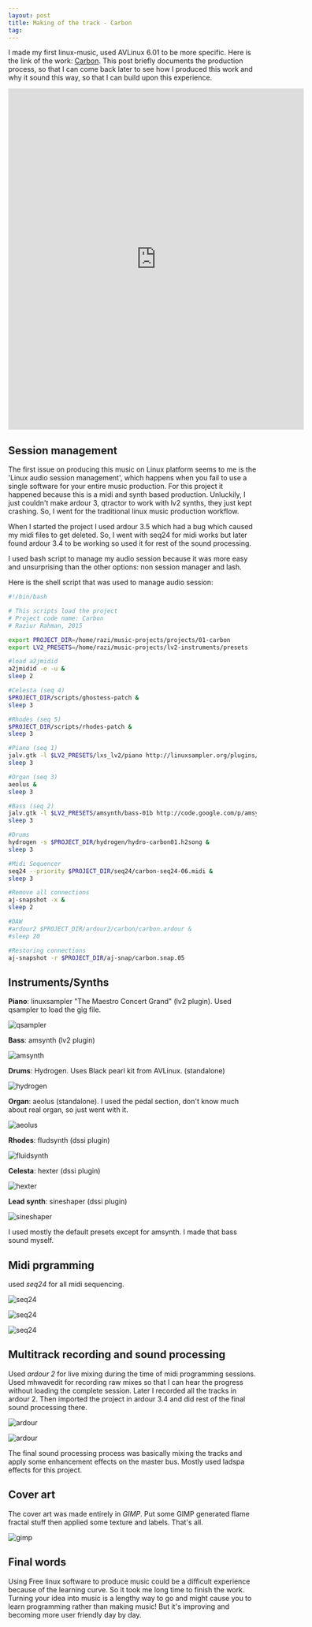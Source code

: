 ```yaml
---
layout: post
title: Making of the track - Carbon
tag: 
---
```


I made my first linux-music, used AVLinux 6.01 to be more specific. Here is the link of the work: [Carbon](https://raziurrahman.bandcamp.com/track/carbon). This post briefly documents the production process, so that I can come back later to see how I produced this work and why it sound this way, so that I can build upon this experience.
<!--more-->

<iframe seamless="" src="https://bandcamp.com/EmbeddedPlayer/track=2730672239/size=large/bgcol=ffffff/linkcol=0687f5/tracklist=false/transparent=true/" style="border: 0; height: 692px; width: 600px;"><a href="http://raziurrahman.bandcamp.com/track/carbon">Carbon by Raziur Rahman</a></iframe>
<br>

## Session management

The first issue on producing this music on Linux platform seems to me is the 'Linux audio session management', which happens when you fail to use a single software for your entire music production. For this project it happened because this is a midi and synth based production. Unluckily, I just couldn't make ardour 3, qtractor to work with lv2 synths, they just kept crashing. So, I went for the traditional linux music production workflow.

When I started the project I used ardour 3.5 which had a bug which caused my midi files to get deleted. So, I went with seq24 for midi works but later found ardour 3.4 to be working so used it for rest of the sound processing.

I used bash script to manage my audio session because it was more easy and unsurprising than the other options: non session manager and lash.


Here is the shell script that was used to manage audio session:

~~~ bash
#!/bin/bash

# This scripts load the project
# Project code name: Carbon
# Raziur Rahman, 2015

export PROJECT_DIR=/home/razi/music-projects/projects/01-carbon
export LV2_PRESETS=/home/razi/music-projects/lv2-instruments/presets

#load a2jmidid
a2jmidid -e -u &
sleep 2

#Celesta (seq 4)
$PROJECT_DIR/scripts/ghostess-patch &
sleep 3

#Rhodes (seq 5)
$PROJECT_DIR/scripts/rhodes-patch &
sleep 3

#Piano (seq 1)
jalv.gtk -l $LV2_PRESETS/lxs_lv2/piano http://linuxsampler.org/plugins/linuxsampler &
sleep 3

#Organ (seq 3)
aeolus &
sleep 3

#Bass (seq 2)
jalv.gtk -l $LV2_PRESETS/amsynth/bass-01b http://code.google.com/p/amsynth/amsynth &
sleep 3

#Drums
hydrogen -s $PROJECT_DIR/hydrogen/hydro-carbon01.h2song &
sleep 3

#Midi Sequencer
seq24 --priority $PROJECT_DIR/seq24/carbon-seq24-06.midi &
sleep 3

#Remove all connections
aj-snapshot -x &
sleep 2

#DAW
#ardour2 $PROJECT_DIR/ardour2/carbon/carbon.ardour &
#sleep 20

#Restoring connections
aj-snapshot -r $PROJECT_DIR/aj-snap/carbon.snap.05

~~~

## Instruments/Synths

**Piano**:  linuxsampler "The Maestro Concert Grand" (lv2 plugin). Used qsampler to load the gig file.

![qsampler](/images/carbon/Qsampler.png)

**Bass**: amsynth (lv2 plugin)

![amsynth](/images/carbon/amsynth.png)

**Drums**: Hydrogen. Uses Black pearl kit from AVLinux. (standalone)

![hydrogen](/images/carbon/hydrogen.png)

**Organ**: aeolus (standalone). I used the pedal section, don't know much about real organ, so just went with it.

![aeolus](/images/carbon/aeolus.png)

**Rhodes**: fludsynth (dssi plugin)

![fluidsynth](/images/carbon/FluidSynth-DSSI.png)

**Celesta**: hexter (dssi plugin)

![hexter](/images/carbon/hexter.png)

**Lead synth**: sineshaper (dssi plugin)

![sineshaper](/images/carbon/Sineshaper.png)

I used mostly the default presets except for amsynth. I made that bass sound myself.


## Midi prgramming

used *seq24* for all midi sequencing.

![seq24](/images/carbon/seq24-patternlist.png)

![seq24](/images/carbon/seq24-pattern.png)

![seq24](/images/carbon/seq24-songeditor.png)


## Multitrack recording and sound processing

Used *ardour 2* for live mixing during the time of midi programming sessions. Used mhwavedit for recording raw mixes so that I can hear the progress without loading the complete session. Later I recorded all the tracks in ardour 2.  Then imported the project in ardour 3.4 and did rest of the final sound processing there.

![ardour](/images/carbon/A3-carbon-timeline.png)

![ardour](/images/carbon/A3-carbon-Mixer.png)

The final sound processing process was basically mixing the tracks and apply some enhancement effects on the master bus. Mostly used ladspa effects for this project.


## Cover art

The cover art was made entirely in *GIMP*. Put some GIMP generated flame fractal stuff then applied some texture and labels. That's all.

![gimp](/images/carbon/coverart-gimp.jpg)


## Final words

Using Free linux software to produce music could be a difficult experience because of the learning curve. So it took me long time to finish the work. Turning your idea into music is a lengthy way to go and might cause you to learn programming rather than making music! But it's improving and becoming more user friendly day by day.